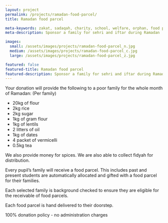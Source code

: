 ```yaml
---
layout: project
permalink: /projects/ramadan-food-parcel/
title: Ramadan food parcel

meta-keywords: zakat, sadaqah, charity, school, welfare, orphan, food parcel, Ramadan
meta-description: Sponsor a family for sehri and iftar during Ramadan

images:
  small: /assets/images/projects/ramadan-food-parcel_n.jpg
  medium: /assets/images/projects/ramadan-food-parcel_c.jpg
  large: /assets/images/projects/ramadan-food-parcel_z.jpg

featured: false
featured-title: Ramadan food parcel
featured-description: Sponsor a family for sehri and iftar during Ramadan
---
```

Your donation will provide the following to a poor family for the whole month of Ramadan:
(Per family)

* 20kg of flour
* 2kg rice
* 2kg sugar
* 1kg of gram flour
* 1kg of lentils
* 2 litters of oil
* 1kg of dates
* 4 packet of vermicelli
* 0.5kg tea

We also provide money for spices. We are also able to collect fidyah for distribution.

Every pupil’s family will receive a food parcel. This includes past and present students are automatically allocated and gifted with a food parcel for their families.

Each selected family is background checked to ensure they are eligible for the receivable of food parcels.

Each food parcel is hand delivered to their doorstep.

100% donation policy - no administration charges
